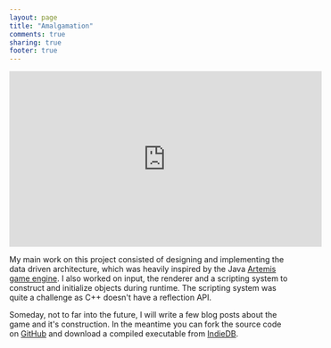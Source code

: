 ```yaml
---
layout: page
title: "Amalgamation"
comments: true
sharing: true
footer: true
---
```

<iframe width="560" height="315" src="http://www.indiedb.com/media/iframe/811308" frameborder="0" scrolling="no" allowfullscreen></iframe>

My main work on this project consisted of designing and implementing the data driven architecture, which was heavily inspired by the Java [Artemis game engine](http://gamadu.com/artemis/). I also worked on input, the renderer and a scripting system to construct and initialize objects during runtime. The scripting system was quite a challenge as C++ doesn't have a reflection API. 

Someday, not to far into the future, I will write a few blog posts about the game and it's construction. In the meantime you can fork the source code on [GitHub](https://github.com/MattiasLiljeson/Amalgamation) and download a compiled executable from [IndieDB](http://www.indiedb.com/games/amalgamation).

